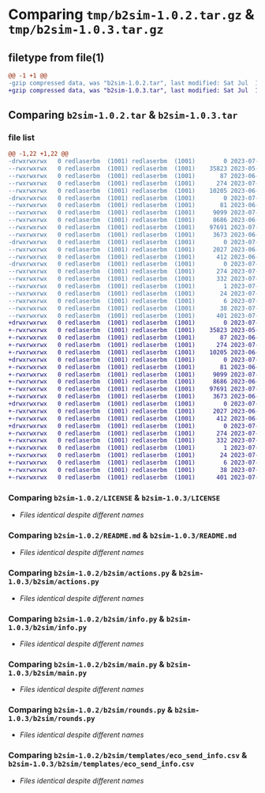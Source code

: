 # Comparing `tmp/b2sim-1.0.2.tar.gz` & `tmp/b2sim-1.0.3.tar.gz`

## filetype from file(1)

```diff
@@ -1 +1 @@
-gzip compressed data, was "b2sim-1.0.2.tar", last modified: Sat Jul  1 20:21:17 2023, max compression
+gzip compressed data, was "b2sim-1.0.3.tar", last modified: Sat Jul  1 20:38:37 2023, max compression
```

## Comparing `b2sim-1.0.2.tar` & `b2sim-1.0.3.tar`

### file list

```diff
@@ -1,22 +1,22 @@
-drwxrwxrwx   0 redlaserbm  (1001) redlaserbm  (1001)        0 2023-07-01 20:21:17.680006 b2sim-1.0.2/
--rwxrwxrwx   0 redlaserbm  (1001) redlaserbm  (1001)    35823 2023-05-09 05:51:58.000000 b2sim-1.0.2/LICENSE
--rwxrwxrwx   0 redlaserbm  (1001) redlaserbm  (1001)       87 2023-06-20 11:17:51.000000 b2sim-1.0.2/MANIFEST.in
--rwxrwxrwx   0 redlaserbm  (1001) redlaserbm  (1001)      274 2023-07-01 20:21:17.679004 b2sim-1.0.2/PKG-INFO
--rwxrwxrwx   0 redlaserbm  (1001) redlaserbm  (1001)    10205 2023-06-30 02:57:26.000000 b2sim-1.0.2/README.md
-drwxrwxrwx   0 redlaserbm  (1001) redlaserbm  (1001)        0 2023-07-01 20:21:17.650967 b2sim-1.0.2/b2sim/
--rwxrwxrwx   0 redlaserbm  (1001) redlaserbm  (1001)       81 2023-06-20 01:13:34.000000 b2sim-1.0.2/b2sim/__init__.py
--rwxrwxrwx   0 redlaserbm  (1001) redlaserbm  (1001)     9099 2023-07-01 19:00:38.000000 b2sim-1.0.2/b2sim/actions.py
--rwxrwxrwx   0 redlaserbm  (1001) redlaserbm  (1001)     8686 2023-06-28 19:52:48.000000 b2sim-1.0.2/b2sim/info.py
--rwxrwxrwx   0 redlaserbm  (1001) redlaserbm  (1001)    97691 2023-07-01 20:11:44.000000 b2sim-1.0.2/b2sim/main.py
--rwxrwxrwx   0 redlaserbm  (1001) redlaserbm  (1001)     3673 2023-06-21 03:02:53.000000 b2sim-1.0.2/b2sim/rounds.py
-drwxrwxrwx   0 redlaserbm  (1001) redlaserbm  (1001)        0 2023-07-01 20:21:17.678003 b2sim-1.0.2/b2sim/templates/
--rwxrwxrwx   0 redlaserbm  (1001) redlaserbm  (1001)     2027 2023-06-26 11:10:38.000000 b2sim-1.0.2/b2sim/templates/eco_send_info.csv
--rwxrwxrwx   0 redlaserbm  (1001) redlaserbm  (1001)      412 2023-06-19 10:21:44.000000 b2sim-1.0.2/b2sim/templates/nat_send_lengths.csv
-drwxrwxrwx   0 redlaserbm  (1001) redlaserbm  (1001)        0 2023-07-01 20:21:17.665992 b2sim-1.0.2/b2sim.egg-info/
--rwxrwxrwx   0 redlaserbm  (1001) redlaserbm  (1001)      274 2023-07-01 20:21:17.000000 b2sim-1.0.2/b2sim.egg-info/PKG-INFO
--rwxrwxrwx   0 redlaserbm  (1001) redlaserbm  (1001)      332 2023-07-01 20:21:17.000000 b2sim-1.0.2/b2sim.egg-info/SOURCES.txt
--rwxrwxrwx   0 redlaserbm  (1001) redlaserbm  (1001)        1 2023-07-01 20:21:17.000000 b2sim-1.0.2/b2sim.egg-info/dependency_links.txt
--rwxrwxrwx   0 redlaserbm  (1001) redlaserbm  (1001)       24 2023-07-01 20:21:17.000000 b2sim-1.0.2/b2sim.egg-info/requires.txt
--rwxrwxrwx   0 redlaserbm  (1001) redlaserbm  (1001)        6 2023-07-01 20:21:17.000000 b2sim-1.0.2/b2sim.egg-info/top_level.txt
--rwxrwxrwx   0 redlaserbm  (1001) redlaserbm  (1001)       38 2023-07-01 20:21:17.680006 b2sim-1.0.2/setup.cfg
--rwxrwxrwx   0 redlaserbm  (1001) redlaserbm  (1001)      401 2023-07-01 18:08:56.000000 b2sim-1.0.2/setup.py
+drwxrwxrwx   0 redlaserbm  (1001) redlaserbm  (1001)        0 2023-07-01 20:38:37.130669 b2sim-1.0.3/
+-rwxrwxrwx   0 redlaserbm  (1001) redlaserbm  (1001)    35823 2023-05-09 05:51:58.000000 b2sim-1.0.3/LICENSE
+-rwxrwxrwx   0 redlaserbm  (1001) redlaserbm  (1001)       87 2023-06-20 11:17:51.000000 b2sim-1.0.3/MANIFEST.in
+-rwxrwxrwx   0 redlaserbm  (1001) redlaserbm  (1001)      274 2023-07-01 20:38:37.129668 b2sim-1.0.3/PKG-INFO
+-rwxrwxrwx   0 redlaserbm  (1001) redlaserbm  (1001)    10205 2023-06-30 02:57:26.000000 b2sim-1.0.3/README.md
+drwxrwxrwx   0 redlaserbm  (1001) redlaserbm  (1001)        0 2023-07-01 20:38:37.097654 b2sim-1.0.3/b2sim/
+-rwxrwxrwx   0 redlaserbm  (1001) redlaserbm  (1001)       81 2023-06-20 01:13:34.000000 b2sim-1.0.3/b2sim/__init__.py
+-rwxrwxrwx   0 redlaserbm  (1001) redlaserbm  (1001)     9099 2023-07-01 19:00:38.000000 b2sim-1.0.3/b2sim/actions.py
+-rwxrwxrwx   0 redlaserbm  (1001) redlaserbm  (1001)     8686 2023-06-28 19:52:48.000000 b2sim-1.0.3/b2sim/info.py
+-rwxrwxrwx   0 redlaserbm  (1001) redlaserbm  (1001)    97691 2023-07-01 20:11:44.000000 b2sim-1.0.3/b2sim/main.py
+-rwxrwxrwx   0 redlaserbm  (1001) redlaserbm  (1001)     3673 2023-06-21 03:02:53.000000 b2sim-1.0.3/b2sim/rounds.py
+drwxrwxrwx   0 redlaserbm  (1001) redlaserbm  (1001)        0 2023-07-01 20:38:37.106662 b2sim-1.0.3/b2sim/templates/
+-rwxrwxrwx   0 redlaserbm  (1001) redlaserbm  (1001)     2027 2023-06-26 11:10:38.000000 b2sim-1.0.3/b2sim/templates/eco_send_info.csv
+-rwxrwxrwx   0 redlaserbm  (1001) redlaserbm  (1001)      412 2023-06-19 10:21:44.000000 b2sim-1.0.3/b2sim/templates/nat_send_lengths.csv
+drwxrwxrwx   0 redlaserbm  (1001) redlaserbm  (1001)        0 2023-07-01 20:38:37.104661 b2sim-1.0.3/b2sim.egg-info/
+-rwxrwxrwx   0 redlaserbm  (1001) redlaserbm  (1001)      274 2023-07-01 20:38:37.000000 b2sim-1.0.3/b2sim.egg-info/PKG-INFO
+-rwxrwxrwx   0 redlaserbm  (1001) redlaserbm  (1001)      332 2023-07-01 20:38:37.000000 b2sim-1.0.3/b2sim.egg-info/SOURCES.txt
+-rwxrwxrwx   0 redlaserbm  (1001) redlaserbm  (1001)        1 2023-07-01 20:38:37.000000 b2sim-1.0.3/b2sim.egg-info/dependency_links.txt
+-rwxrwxrwx   0 redlaserbm  (1001) redlaserbm  (1001)       24 2023-07-01 20:38:37.000000 b2sim-1.0.3/b2sim.egg-info/requires.txt
+-rwxrwxrwx   0 redlaserbm  (1001) redlaserbm  (1001)        6 2023-07-01 20:38:37.000000 b2sim-1.0.3/b2sim.egg-info/top_level.txt
+-rwxrwxrwx   0 redlaserbm  (1001) redlaserbm  (1001)       38 2023-07-01 20:38:37.131670 b2sim-1.0.3/setup.cfg
+-rwxrwxrwx   0 redlaserbm  (1001) redlaserbm  (1001)      401 2023-07-01 20:38:26.000000 b2sim-1.0.3/setup.py
```

### Comparing `b2sim-1.0.2/LICENSE` & `b2sim-1.0.3/LICENSE`

 * *Files identical despite different names*

### Comparing `b2sim-1.0.2/README.md` & `b2sim-1.0.3/README.md`

 * *Files identical despite different names*

### Comparing `b2sim-1.0.2/b2sim/actions.py` & `b2sim-1.0.3/b2sim/actions.py`

 * *Files identical despite different names*

### Comparing `b2sim-1.0.2/b2sim/info.py` & `b2sim-1.0.3/b2sim/info.py`

 * *Files identical despite different names*

### Comparing `b2sim-1.0.2/b2sim/main.py` & `b2sim-1.0.3/b2sim/main.py`

 * *Files identical despite different names*

### Comparing `b2sim-1.0.2/b2sim/rounds.py` & `b2sim-1.0.3/b2sim/rounds.py`

 * *Files identical despite different names*

### Comparing `b2sim-1.0.2/b2sim/templates/eco_send_info.csv` & `b2sim-1.0.3/b2sim/templates/eco_send_info.csv`

 * *Files identical despite different names*

